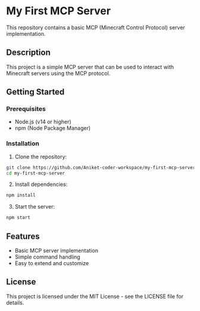 # My First MCP Server

This repository contains a basic MCP (Minecraft Control Protocol) server implementation.

## Description

This project is a simple MCP server that can be used to interact with Minecraft servers using the MCP protocol.

## Getting Started

### Prerequisites

- Node.js (v14 or higher)
- npm (Node Package Manager)

### Installation

1. Clone the repository:
```bash
git clone https://github.com/Aniket-coder-workspace/my-first-mcp-server.git
cd my-first-mcp-server
```

2. Install dependencies:
```bash
npm install
```

3. Start the server:
```bash
npm start
```

## Features

- Basic MCP server implementation
- Simple command handling
- Easy to extend and customize

## License

This project is licensed under the MIT License - see the LICENSE file for details.
